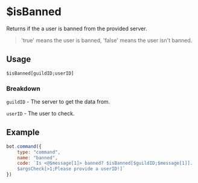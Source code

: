 # $isBanned
Returns if the a user is banned from the provided server.

> 'true' means the user is banned, 'false' means the user isn't banned.

## Usage
```
$isBanned[guildID;userID]
```

### Breakdown
`guildID` - The server to get the data from.

`userID` - The user to check.

## Example
```js
bot.command({
    type: "command",
    name: "banned",
    code: `Is <@$message[1]> banned? $isBanned[$guildID;$message[1]].
    $argsCheck[>1;Please provide a userID!]`
})
```
